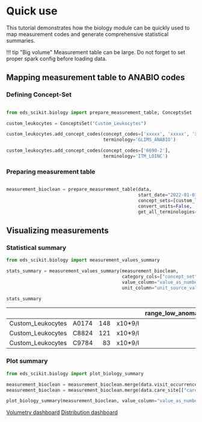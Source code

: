 # Quick use

This tutorial demonstrates how the biology module can be quickly used to map measurement codes and generate comprehensive statistical summaries.

!!! tip "Big volume"
    Measurement table can be large. Do not forget to set proper spark config before loading data.

## Mapping measurement table to ANABIO codes

### Defining Concept-Set

```python

from eds_scikit.biology import prepare_measurement_table, ConceptsSet

custom_leukocytes = ConceptsSet("Custom_Leukocytes")

custom_leukocytes.add_concept_codes(concept_codes=['xxxxx', 'xxxxx', 'xxxxx'], 
                                    terminology='GLIMS_ANABIO')

custom_leukocytes.add_concept_codes(concept_codes=['6690-2'], 
                                    terminology='ITM_LOINC')

```

### Preparing measurement table

```python

measurement_bioclean = prepare_measurement_table(data,
                                                 start_date="2022-01-01", end_date="2022-05-01",
                                                 concept_sets=[custom_leukocytes],
                                                 convert_units=False,
                                                 get_all_terminologies=True)

```


## Visualizing measurements 

### Statistical summary

```python
from eds_scikit.biology import measurement_values_summary

stats_summary = measurement_values_summary(measurement_bioclean, 
                                           category_cols=["concept_set", "GLIMS_ANABIO_concept_code", "GLIMS_LOINC_concept_code"], 
                                           value_column="value_as_number", 
                                           unit_column="unit_source_value")

stats_summary

```

|                   |       |     |         |   range_low_anomaly_count |   range_high_anomaly_count |   measurement_count |   value_as_number_count |   value_as_number_mean |   value_as_number_std |   value_as_number_min |   value_as_number_25% |   value_as_number_50% |   value_as_number_75% |   value_as_number_max |
|:------------------|:------|----:|:--------|--------------------------:|---------------------------:|--------------------:|------------------------:|-----------------------:|----------------------:|----------------------:|----------------------:|----------------------:|----------------------:|----------------------:|
| Custom_Leukocytes | A0174 | 148 | x10*9/l |                       813 |                       1099 |               11857 |                   11857 |                     21 |                    18 |                     0 |                    25 |                    50 |                    75 |                   100 |
| Custom_Leukocytes | C8824 | 121 | x10*9/l |                      1166 |                       1196 |               11821 |                   11821 |                     20 |                    20 |                     0 |                    25 |                    50 |                    75 |                   100 |
| Custom_Leukocytes | C9784 |  83 | x10*9/l |                       935 |                        902 |               11082 |                   11082 |                     10 |                    16 |                     0 |                    25 |                    50 |                    75 |                   100 |


### Plot summary

```python
from eds_scikit.biology import plot_biology_summary

measurement_bioclean = measurement_bioclean.merge(data.visit_occurrence[["care_site_id", "visit_occurrence_id"]], on="visit_occurrence_id")
measurement_bioclean = measurement_bioclean.merge(data.care_site[["care_site_id", "care_site_short_name"]], on="care_site_id")

plot_biology_summary(measurement_bioclean, value_column="value_as_number")

```

[Volumetry dashboard](../../_static/biology/viz/interactive_volumetry.html) 
[Distribution dashboard](../../_static/biology/viz/interactive_distribution.html)
